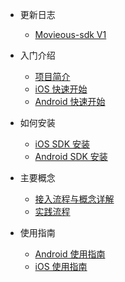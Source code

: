 * 更新日志

  * [Movieous-sdk V1](releaseNote.md)

* 入门介绍

  * [项目简介](introduction.md)
  * [iOS 快速开始](iOS_quickstart.md)
  * [Android 快速开始](Android_quickstart.md)

* 如何安装

  * [iOS SDK 安装](iOS_SDK.md)
  * [Android SDK 安装](Android_SDK.md)

* 主要概念

  * [接入流程与概念详解](concept.md)
  * [实践流程](process.md)

* 使用指南

  * [Android 使用指南](Android_Guide.md)
  * [iOS 使用指南](iOS_Guide.md)

